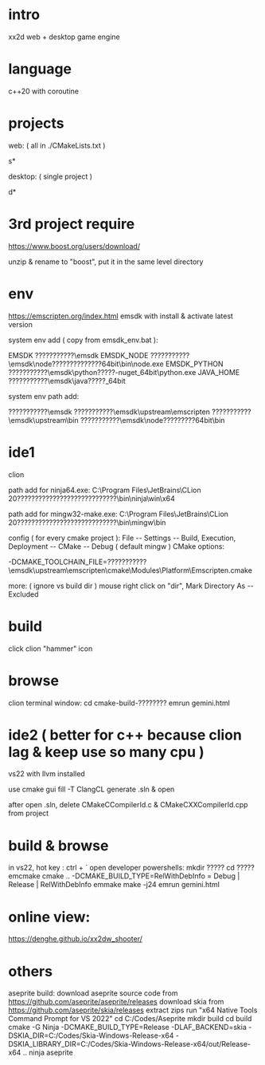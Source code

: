 # intro
xx2d web + desktop game engine

# language
c++20 with coroutine

# projects
web: ( all in ./CMakeLists.txt )

s*

desktop: ( single project )

d*

# 3rd project require

https://www.boost.org/users/download/

unzip & rename to "boost", put it in the same level directory

# env
https://emscripten.org/index.html
emsdk with install & activate latest version

system env add ( copy from emsdk_env.bat ):

EMSDK          ???????????\emsdk
EMSDK_NODE     ???????????\emsdk\node\??????????????64bit\bin\node.exe
EMSDK_PYTHON   ???????????\emsdk\python\?????-nuget_64bit\python.exe
JAVA_HOME      ???????????\emsdk\java\?????_64bit

system env path add:

???????????\emsdk
???????????\emsdk\upstream\emscripten
???????????\emsdk\upstream\bin
???????????\emsdk\node\?????????64bit\bin

# ide1
clion

path add for ninja64.exe:
C:\Program Files\JetBrains\CLion 20????????????????????????????\bin\ninja\win\x64

path add for mingw32-make.exe:
C:\Program Files\JetBrains\CLion 20????????????????????????????\bin\mingw\bin

config ( for every cmake project ):
File -- Settings -- Build, Execution, Deployment -- CMake -- Debug ( default mingw ) CMake options:

-DCMAKE_TOOLCHAIN_FILE=???????????\emsdk\upstream\emscripten\cmake\Modules\Platform\Emscripten.cmake

more: ( ignore vs build dir )
mouse right click on "dir", Mark Directory As -- Excluded

# build
click clion "hammer" icon

# browse
clion terminal window:
cd cmake-build-????????
emrun gemini.html

# ide2 ( better for c++ because clion lag & keep use so many cpu )
vs22 with llvm installed

use cmake gui fill -T        ClangCL         generate .sln & open

after open .sln,  delete    CMakeCCompilerId.c  &   CMakeCXXCompilerId.cpp   from project

# build & browse
in vs22, hot key : ctrl + `  open developer powershells:
mkdir ?????
cd ?????
emcmake cmake .. -DCMAKE_BUILD_TYPE=RelWithDebInfo                      = Debug | Release | RelWithDebInfo
emmake make -j24
emrun gemini.html

# online view:
https://denghe.github.io/xx2dw_shooter/


# others
aseprite build:
download aseprite source code from https://github.com/aseprite/aseprite/releases
download skia from https://github.com/aseprite/skia/releases
extract zips
run "x64 Native Tools Command Prompt for VS 2022"
cd C:/Codes/Aseprite
mkdir build
cd build
cmake -G Ninja -DCMAKE_BUILD_TYPE=Release -DLAF_BACKEND=skia -DSKIA_DIR=C:/Codes/Skia-Windows-Release-x64 -DSKIA_LIBRARY_DIR=C:/Codes/Skia-Windows-Release-x64/out/Release-x64 ..
ninja aseprite
